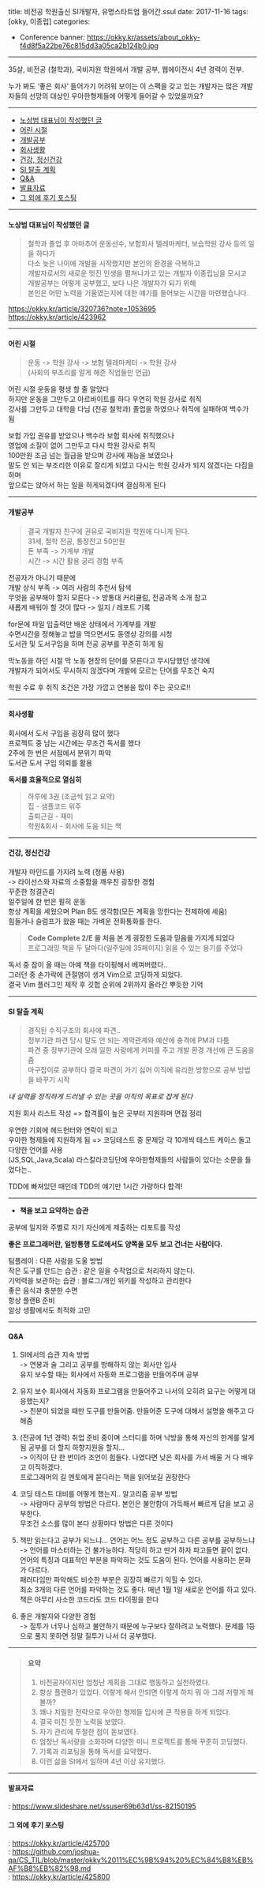 title: 비전공 학원출신 SI개발자, 유명스타트업 들어간.ssul
date: 2017-11-16
tags: [okky, 이종립]
categories:
- Conference
banner: https://okky.kr/assets/about_okky-f4d8f5a22be76c815dd3a05ca2b124b0.jpg

---
35살, 비전공 (철학과), 국비지원 학원에서 개발 공부, 웹에이전시 4년 경력이 전부.

누가 봐도 ‘좋은 회사’ 들어가기 어려워 보이는 이 스펙을 갖고 있는 개발자는 
많은 개발자들의 선망의 대상인 우아한형제들에 어떻게 들어갈 수 있었을까요?

<!-- more -->
---

<!-- TOC -->

- [노상범 대표님이 작성했던 글](#노상범-대표님이-작성했던-글)
- [어린 시절](#어린-시절)
- [개발공부](#개발공부)
- [회사생활](#회사생활)
- [건강, 정신건강](#건강-정신건강)
- [SI 탈출 계획](#si-탈출-계획)
- [Q&A](#qa)
- [발표자료](#발표자료)
- [그 외에 후기 포스팅](#그-외에-후기-포스팅)

<!-- /TOC -->

---
#### 노상범 대표님이 작성했던 글  
>철학과 졸업 후 아마추어 운동선수, 보험회사 텔레마케터, 보습학원 강사 등의 일을 하다가  
>다소 늦은 나이에 개발을 시작했지만 본인의 환경을 극복하고  
>개발자로서의 새로운 멋진 인생을 펼쳐나가고 있는 개발자 이종립님을 모시고  
>개발공부는 어떻게 공부했고, 보다 나은 개발자가 되기 위해  
>본인은 어떤 노력을 기울였는지에 대한 얘기를 들어보는 시간을 마련했습니다.  

<https://okky.kr/article/320736?note=1053695>    
<https://okky.kr/article/423962>

---
#### 어린 시절

>운동 -> 학원 강사 -> 보험 텔레마케터 -> 학원 강사  
>(사회의 부조리를 알게 해준 직업들만 언급)

어린 시절 운동을 평생 할 줄 알았다  
하지만 운동을 그만두고 아르바이트를 하다 우연히 학원 강사로 취직  
강사를 그만두고 대학을 다님 (전공 철학과) 졸업을 하였으나 취직에 실패하여 백수가 됨

보험 가입 권유를 받았으나 백수라 보험 회사에 취직했으나  
영업에 소질이 없어 그만두고 다시 학원 강사로 취직  
100만원 조금 넘는 월급을 받으며 강사에 재능을 보였으나  
말도 안 되는 부조리한 이유로 잘리게 되었고 다시는 학원 강사가 되지 않겠다는 다짐을 하며  
앞으로는 앉아서 하는 일을 하게되겠다며 결심하게 된다

---

#### 개발공부

>결국 개발자 친구에 권유로 국비지원 학원에 다니게 된다.  
>31세, 철학 전공, 통장잔고 50만원  
>돈 부족 -> 가계부 개발  
>시간 -> 시간 활용 궁리 
>경험 부족

전공자가 아니기 때문에  
개발 상식 부족 -> 여러 사람의 추천서 탐색  
무엇을 공부해야 할지 모른다 -> 방통대 커리큘럼, 전공과목 소개 참고  
새롭게 배워야 할 것이 많다 -> 일지 / 레포트 기록

for문에 파일 입출력만 배운 상태에서 가계부를 개발  
수면시간을 정해놓고 밥을 먹으면서도 동영상 강의를 시청  
도서관 및 도서구입을 하며 전공 공부를 꾸준히 하게 됨

막노동을 하던 시절 막 노동 현장의 단어를 모른다고 무시당했던 생각에  
개발자가 되어서도 무시하지 않겠다며 개발에 모르는 단어를 무조건 숙지

학원 수료 후 취직
조건은 가장 가깝고 연봉을 많이 주는 곳으로!!

---

#### 회사생활
회사에서 도서 구입을 굉장히 많이 했다  
프로젝트 중 남는 시간에는 무조건 독서를 했다  
2주에 한 번은 서점에서 분위기 파악  
도서관 도서 구입 의뢰를 활용

**독서를 효율적으로 열심히**
>하루에 3권 (조금씩 읽고 요약)  
>집 - 샘플코드 위주  
>출퇴근길 - 재미  
>학원&회사 - 회사에 도움 되는 책

---

#### 건강, 정신건강
개발자 마인드를 가지려 노력 (정품 사용)  
-> 라이선스와 자료의 소중함을 깨우친 굉장한 경험  
꾸준한 청결관리  
일주일에 한 번은 필히 운동  
항상 계획을 세웠으며 Plan B도 생각함(모든 계획을 망한다는 전제하에 세움)  
힘들거나 슬럼프가 왔을 때는 가벼운 전화통화를 한다.

>**Code Complete 2/E 을 처음 본 게 굉장한 도움과 믿음을 가지게 되었다**  
>프로그래밍 책을 두 달마다(일주일에 35페이지) 읽을 수 있는 용기를 주었다  

독서 중 잠이 올 때는 아예 책을 타이핑해서 베껴버렸다..  
그러던 중 손가락에 관절염이 생겨 Vim으로 코딩하게 되었다.  
결국 Vim 플러그인 제작 후 깃헙 순위에 2위까지 올라간 뿌듯한 기억

---

#### SI 탈출 계획
>경직된 수직구조의 회사에 파견..  
>정부기관 파견 당시 말도 안 되는 계약관계와 예산에 충격에 PM과 다툼  
>파견 중 정부기관에 오래 일한 사람에게 커피를 주고 개발 환경 개선에 큰 도움을 줌  
>마구잡이로 공부하다 결국 파견이 가기 싫어 이직에 유리한 방향으로 공부 방법을 바꾸기 시작

*내 실력을 정직하게 드러낼 수 있는 곳을 이직의 목표로 잡게 된다*

지원 회사 리스트 작성 =>
합격률이 높은 곳부터 지원하며 면접 정리

우연한 기회에 헤드헌터와 연락이 되고  
우아한 형제들에 지원하게 됨 =>
코딩테스트 중 문제당 각 10개씩 테스트 케이스 돌고 다양한 언어를 사용  
(JS,SQL,Java,Scala)
라스칼라코딩단에 우아한형제들의 사람들이 있다는 소문을 들었다는..

TDD에 빠져있던 때인데 TDD의 얘기만 1시간 가량하다 합격!

---

- **책을 보고 요약하는 습관**  

공부에 일지와 주별로 자기 자신에게 제출하는 리포트를 작성  

**좋은 프로그래머란, 일방통행 도로에서도 양쪽을 모두 보고 건너는 사람이다.**

팀플레이 : 다른 사람을 도울 방법  
작은 도구를 만드는 습관 : 같은 일을 수작업으로 처리하지 않는다.  
기억력을 보관하는 습관 : 블로그/개인 위키를 작성하고 관리한다  
좋은 음식과 충분한 수면  
항상 플랜B 준비  
알상 생활에서도 최적화 고민

---

#### Q&A
1. SI에서의 습관 지속 방법  
-> 연봉과 술 그리고 공부를 방해하지 않는 회사만 입사  
유지 보수할 때는 회사에서 자동화 프로그램을 만들어주며 공부
  
2. 유지 보수 회사에서 자동화 프로그램을 만들어주고 나서의 오히려 요구는 어떻게 대응했는지?  
-> 친분이 되었을 때만 도구를 만들어줌. 만들어준 도구에 대해서 설명을 해주고 다 해줌

3. (전공에 1년 경력) 취업 준비 중이며 스터디를 하며 낙방을 통해 자신의 한계를 알게 됨
공부를 더 할지 하향지원을 할지...  
-> 이직이 단 한 번이라 조언이 힘들다. 나였다면 낮은 회사를 가서 배울 거 다 배우고 이직하겠다.  
프로그래머의 길 멘토에게 묻다라는 책을 읽어보길 권장한다

4. 코딩 테스트 대비를 어떻게 했는지.. 알고리즘 공부 방법  
-> 사람마다 공부의 방법은 다르다. 본인은 불안함이 가득해서 빠르게 답을 보고 공부한다.  
무조건 소스를 많이 본다 상황마다 방법은 다른 것이다

5. 책만 읽는다고 공부가 되느냐... 언어는 어느 정도 공부하고 다른 공부를 공부하느냐  
-> 언어를 마스터하는 건 불가능하다. 적당히 하고 딴거 하자 파고들면 끝이 없다.  
언어의 특징과 대표적인 부분을 파악하는 것도 도움이 된다. 언어를 사용하는 문화가 다르다.  
패러다임만 파악해도 비슷한 부분은 굉장히 빠르기 익힐 수 있다.  
최소 3개의 다른 언어를 파악하는 것도 좋다. 매년 1월 1일 새로운 언어를 하고 있다.  
책은 아무리 사소한 코드라도 코드 타이핑을 한다

6. 좋은 개발자와 다양한 경험  
-> 질투가 너무나 심하고 불안하기 때문에 누구보다 잘하려고 노력했다.
문제를 1등으로 풀지 못하면 정말 질투가 나서 더 공부했다.

---
>#### 요약  
>1. 비전공자이지만 엄청난 계획을 그대로 행동하고 실천하였다.
>2. 항상 플랜B가 있었다. 이렇게 해서 안되면 이렇게 하지 뭐 아 그래 저렇게 해볼까?
>3. 꽤나 치밀한 전략으로 우아한 형제들 입사에 큰 작용을 하게 되었다.
>4. 결국 미친 듯한 노력을 보였다.
>5. 자기 관리에 투철한 점이 돋보였다.  
>6. 엄청난 독서량을 소화하며 다양한 미니 프로젝트를 통해 꾸준히 코딩했다.
>7. 기록과 리포팅을 통해 독서를 요약했다.
>8. 이런 삶을 SI에서 일하며 4년 이상 유지했다.


---
#### 발표자료
: <https://www.slideshare.net/ssuser69b63d1/ss-82150195>
#### 그 외에 후기 포스팅
:
<https://okky.kr/article/425700>  
: <https://github.com/joshua-qa/CS_TIL/blob/master/okky%2011%EC%9B%94%20%EC%84%B8%EB%AF%B8%EB%82%98.md>  
: 
<https://okky.kr/article/425800>